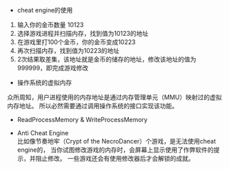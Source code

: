 - cheat engine的使用

1. 输入你的金币数量 10123  
2. 选择游戏进程并扫描内存，找到值为10123的地址  
3. 在游戏里打100个金币，你的金币变成10223  
4. 再次扫描内存，找到值为10223的地址  
5. 2次结果取差集，该地址就是金币的储存的地址，修改该地址的值为999999，即完成游戏修改


- 操作系统的虚拟内存

众所周知，用户进程使用的内存地址是通过内存管理单元（MMU）映射过的虚拟内存地址。
所以必然需要通过调用操作系统的接口实现该功能。

- ReadProcessMemory & WriteProcessMemory


- Anti Cheat Engine  
比如像节奏地牢（Crypt of the NecroDancer）个游戏，是无法使用cheat engine的，
当你试图修改游戏的内存时，会屏幕上显示使用了作弊软件的提示，并阻止修改。
一些游戏还会有使用修改器后才会解锁的成就。
